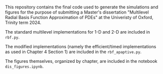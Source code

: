 This repository contains the final code used to generate the simulations and figures for the purpose of submitting a Master's dissertation "Multilevel Radial Basis Function Approximation of PDEs" at the Univeristy of Oxford, Trinity term 2024.

The standard multilevel implementations for 1-D and 2-D are included in ```rbf.py```.

The modified implementations (namely the efficient/timed implementations as used in Chapter 4 Section 1) are included in the ```rbf_apaptive.py```.

The figures themselves, organized by chapter, are included in the notebook ```dis_figures.ipynb```.
